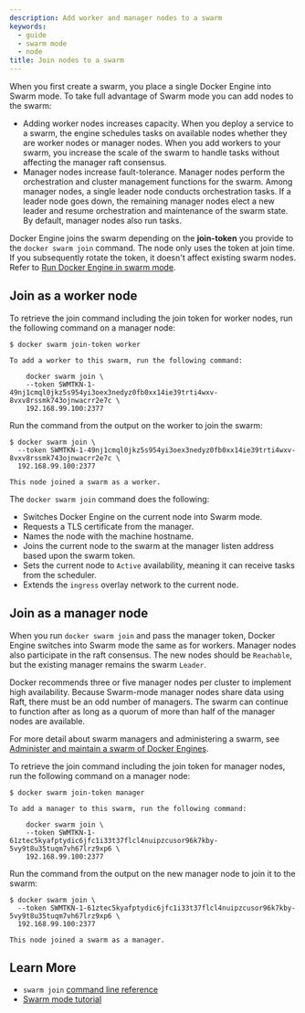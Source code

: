 ```yaml
---
description: Add worker and manager nodes to a swarm
keywords:
  - guide
  - swarm mode
  - node
title: Join nodes to a swarm
---
```


When you first create a swarm, you place a single Docker Engine into
Swarm mode. To take full advantage of Swarm mode you can add nodes to the swarm:

* Adding worker nodes increases capacity. When you deploy a service to a swarm,
the engine schedules tasks on available nodes whether they are worker nodes or
manager nodes. When you add workers to your swarm, you increase the scale of
the swarm to handle tasks without affecting the manager raft consensus.
* Manager nodes increase fault-tolerance. Manager nodes perform the
orchestration and cluster management functions for the swarm. Among manager
nodes, a single leader node conducts orchestration tasks. If a leader node
goes down, the remaining manager nodes elect a new leader and resume
orchestration and maintenance of the swarm state. By default, manager nodes
also run tasks.

Docker Engine joins the swarm depending on the **join-token** you provide to
the `docker swarm join` command. The node only uses the token at join time. If
you subsequently rotate the token, it doesn't affect existing swarm nodes. Refer
to [Run Docker Engine in swarm mode](swarm-mode.md#view-the-join-command-or-update-a-swarm-join-token).

## Join as a worker node

To retrieve the join command including the join token for worker nodes, run the
following command on a manager node:

```console
$ docker swarm join-token worker

To add a worker to this swarm, run the following command:

    docker swarm join \
    --token SWMTKN-1-49nj1cmql0jkz5s954yi3oex3nedyz0fb0xx14ie39trti4wxv-8vxv8rssmk743ojnwacrr2e7c \
    192.168.99.100:2377
```

Run the command from the output on the worker to join the swarm:

```console
$ docker swarm join \
  --token SWMTKN-1-49nj1cmql0jkz5s954yi3oex3nedyz0fb0xx14ie39trti4wxv-8vxv8rssmk743ojnwacrr2e7c \
  192.168.99.100:2377

This node joined a swarm as a worker.
```

The `docker swarm join` command does the following:

* Switches Docker Engine on the current node into Swarm mode.
* Requests a TLS certificate from the manager.
* Names the node with the machine hostname.
* Joins the current node to the swarm at the manager listen address based upon the swarm token.
* Sets the current node to `Active` availability, meaning it can receive tasks
from the scheduler.
* Extends the `ingress` overlay network to the current node.

## Join as a manager node

When you run `docker swarm join` and pass the manager token, Docker Engine
switches into Swarm mode the same as for workers. Manager nodes also participate
in the raft consensus. The new nodes should be `Reachable`, but the existing
manager remains the swarm `Leader`.

Docker recommends three or five manager nodes per cluster to implement high
availability. Because Swarm-mode manager nodes share data using Raft, there
must be an odd number of managers. The swarm can continue to function after as
long as a quorum of more than half of the manager nodes are available.

For more detail about swarm managers and administering a swarm, see
[Administer and maintain a swarm of Docker Engines](admin_guide.md).

To retrieve the join command including the join token for manager nodes, run the
following command on a manager node:

```console
$ docker swarm join-token manager

To add a manager to this swarm, run the following command:

    docker swarm join \
    --token SWMTKN-1-61ztec5kyafptydic6jfc1i33t37flcl4nuipzcusor96k7kby-5vy9t8u35tuqm7vh67lrz9xp6 \
    192.168.99.100:2377
```

Run the command from the output on the new manager node to join it to the swarm:

```console
$ docker swarm join \
  --token SWMTKN-1-61ztec5kyafptydic6jfc1i33t37flcl4nuipzcusor96k7kby-5vy9t8u35tuqm7vh67lrz9xp6 \
  192.168.99.100:2377

This node joined a swarm as a manager.
```

## Learn More

* `swarm join` [command line reference](/reference/cli/docker/swarm/join.md)
* [Swarm mode tutorial](swarm-tutorial/_index.md)
